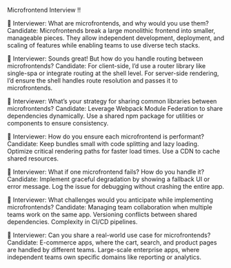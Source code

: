 Microfrontend Interview !!

🔴 Interviewer: What are microfrontends, and why would you use them? 
Candidate: Microfrontends break a large monolithic frontend into smaller, manageable pieces. They allow independent development, deployment, and scaling of features while enabling teams to use diverse tech stacks.

🔴 Interviewer: Sounds great! But how do you handle routing between microfrontends?
Candidate:
For client-side, I’d use a router library like single-spa or integrate routing at the shell level.
For server-side rendering, I’d ensure the shell handles route resolution and passes it to microfrontends.

🔴 Interviewer: What’s your strategy for sharing common libraries between microfrontends?
Candidate:
Leverage Webpack Module Federation to share dependencies dynamically.
Use a shared npm package for utilities or components to ensure consistency.

🔴 Interviewer: How do you ensure each microfrontend is performant?
Candidate:
Keep bundles small with code splitting and lazy loading.
Optimize critical rendering paths for faster load times.
Use a CDN to cache shared resources.

🔴 Interviewer: What if one microfrontend fails? How do you handle it?
Candidate:
Implement graceful degradation by showing a fallback UI or error message.
Log the issue for debugging without crashing the entire app.

🔴 Interviewer: What challenges would you anticipate while implementing microfrontends?
Candidate:
Managing team collaboration when multiple teams work on the same app.
Versioning conflicts between shared dependencies.
Complexity in CI/CD pipelines.

🔴 Interviewer: Can you share a real-world use case for microfrontends?
Candidate:
E-commerce apps, where the cart, search, and product pages are handled by different teams.
Large-scale enterprise apps, where independent teams own specific domains like reporting or analytics.